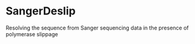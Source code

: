 # SangerDeslip
Resolving the sequence from Sanger sequencing data in the presence of polymerase slippage
